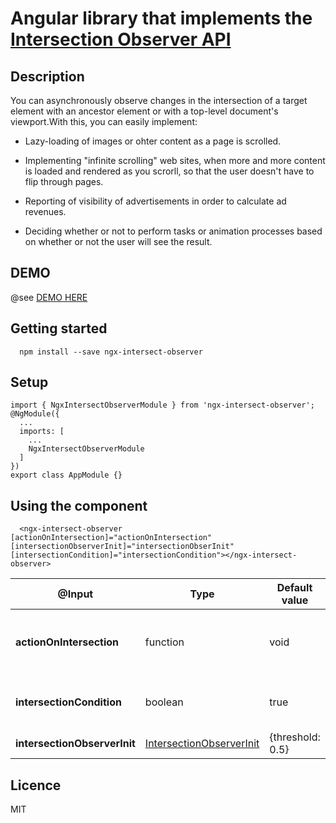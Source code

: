 # Angular library that implements the [Intersection Observer API](https://developer.mozilla.org/en-US/docs/Web/API/Intersection_Observer_API)

## Description

You can asynchronously observe changes in the intersection of a target element with an ancestor element or with a top-level document's viewport.With this, you can easily implement:

- Lazy-loading of images or ohter content as a page is scrolled.

- Implementing "infinite scrolling" web sites, when more and more content is loaded and rendered as you scrorll, so that the user doesn't have to flip through pages.

- Reporting of visibility of advertisements in order to calculate ad revenues.

- Deciding whether or not to perform tasks or animation processes based on whether or not the user will see the result.

## DEMO

@see [DEMO HERE](https://h2qutc.github.io/angular-material-components/)

## Getting started

```
  npm install --save ngx-intersect-observer
```

## Setup

```
import { NgxIntersectObserverModule } from 'ngx-intersect-observer';
@NgModule({
  ...
  imports: [
    ...
    NgxIntersectObserverModule
  ]
})
export class AppModule {}
```

## Using the component

```
  <ngx-intersect-observer [actionOnIntersection]="actionOnIntersection" [intersectionObserverInit]="intersectionObserInit" [intersectionCondition]="intersectionCondition"></ngx-intersect-observer>
```

| @Input                       | Type                                                                                              | Default value    | Description                                                                                    |
| ---------------------------- | ------------------------------------------------------------------------------------------------- | ---------------- | ---------------------------------------------------------------------------------------------- |
| **actionOnIntersection**     | function                                                                                          | void             | function to be called when target element is visible and intersection conditions are met       |
| **intersectionCondition**    | boolean                                                                                           | true             | Extra condition(s) to be met for actionOnIntersection to be called                             |
| **intersectionObserverInit** | [IntersectionObserverInit](https://developer.mozilla.org/en-US/docs/Web/API/IntersectionObserver) | {threshold: 0.5} | [Properties](https://developer.mozilla.org/en-US/docs/Web/API/IntersectionObserver#properties) |

## Licence

MIT
